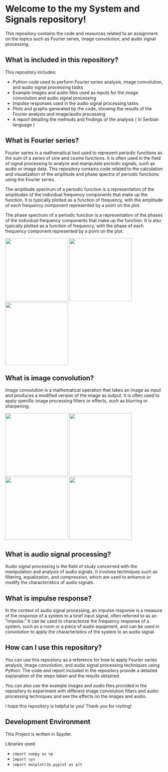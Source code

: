 # Welcome to the my System and Signals repository!

This repository contains the code and resources related to an assignment on the topics such as Fourier series, image convolution, and audio signal processing.

## What is included in this repository?

This repository includes:

  * Python code used to perform Fourier series analysis, image convolution, and audio signal processing tasks
  * Example images and audio files used as inputs for the image convolution and audio signal processing
  * Impulse responses used in the audio signal processing tasks
  * Plots and graphs generated by the code, showing the results of the Fourier analysis and image/audio processing
  * A report detailing the methods and findings of the analysis ( In Serbian language )

## What is Fourier series?
Fourier series is a mathematical tool used to represent periodic functions as the sum of a series of sine and cosine functions. It is often used in the field of signal processing to analyze and manipulate periodic signals, such as audio or image data. This repository contains code related to the calculation and visualization of the amplitude and phase spectra of periodic functions using the Fourier series.

The amplitude spectrum of a periodic function is a representation of the amplitudes of the individual frequency components that make up the function. It is typically plotted as a function of frequency, with the amplitude of each frequency component represented by a point on the plot.

The phase spectrum of a periodic function is a representation of the phases of the individual frequency components that make up the function. It is also typically plotted as a function of frequency, with the phase of each frequency component represented by a point on the plot.

<img src="https://github.com/anjaa7/siss/blob/main/images/img5.png?raw=true" width="200" /> <img src="https://github.com/anjaa7/siss/blob/main/images/img6.png?raw=true" width="200" />
<img src="https://github.com/anjaa7/siss/blob/main/images/img7.png?raw=true" width="200" /> 

## What is image convolution?
Image convolution is a mathematical operation that takes an image as input and produces a modified version of the image as output. It is often used to apply specific image processing filters or effects, such as blurring or sharpening.

<img src="https://github.com/anjaa7/siss/blob/main/images/img4.png?raw=true" width="200" /> <img src="https://github.com/anjaa7/siss/blob/main/images/img1.png?raw=true" width="200" />
<img src="https://github.com/anjaa7/siss/blob/main/images/img2.png?raw=true" width="200" /> <img src="https://github.com/anjaa7/siss/blob/main/images/img3.png?raw=true" width="200" />


## What is audio signal processing?
Audio signal processing is the field of study concerned with the manipulation and analysis of audio signals. It involves techniques such as filtering, equalization, and compression, which are used to enhance or modify the characteristics of audio signals.

## What is impulse response?
In the context of audio signal processing, an impulse response is a measure of the response of a system to a brief input signal, often referred to as an "impulse." It can be used to characterize the frequency response of a system, such as a room or a piece of audio equipment, and can be used in convolution to apply the characteristics of the system to an audio signal.

## How can I use this repository?
You can use this repository as a reference for how to apply Fourier series analysis, image convolution, and audio signal processing techniques using Python. The code and report included in the repository provide a detailed explanation of the steps taken and the results obtained.

You can also use the example images and audio files provided in the repository to experiment with different image convolution filters and audio processing techniques and see the effects on the images and audio.

I hope this repository is helpful to you! Thank you for visiting!


## Development Environment
This Project is written in Spyder.

Libraries used:
* `import numpy as np`
* `import sys`
* `import matplotlib.pyplot as plt`

